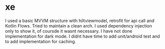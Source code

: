 # xe
I used a basic MVVM structure with hiltviewmodel, retrofit for api call and Kotlin Flows. Tried to maintain a clean arch.  I used dependency injection only to show it, of coursde it wasnt necessary. I have not done implementation for dark mode.
I didnt have time to add unit/android test and to add implementation for caching.
